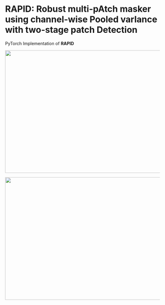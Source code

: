 # RAPID: Robust multi-pAtch masker using channel-wise Pooled varIance with two-stage patch Detection
PyTorch Implementation of __RAPID__ 
<p align="center">
  <img src="https://github.com/heernink/RAPID/assets/75311780/a345069a-a7c1-41bc-9019-5d96d9bf4cd4" width="600" height="400"/>
</p>

<p align="center">
  <img src="https://github.com/heernink/RAPID/assets/75311780/f2d80a42-eed3-4043-a44e-3daa3d685d29" width="600" height="400"/>
</p>
